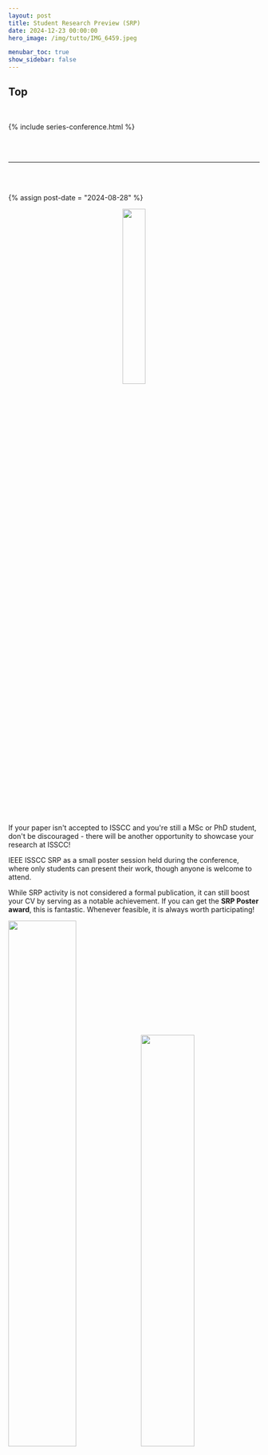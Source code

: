```yaml
---
layout: post
title: Student Research Preview (SRP)
date: 2024-12-23 00:00:00
hero_image: /img/tutto/IMG_6459.jpeg

menubar_toc: true
show_sidebar: false
---
```


## Top

<br>

<!-- Series -->
{% include series-conference.html %}

<!-- CSS -->
<style>
/* TOC */
.contents {position: sticky; top: 10%;}
</style>

<!-- Javascript -->
<script src="https://kit.fontawesome.com/46ff08c48c.js" crossorigin="anonymous"></script>

<br><br>

---

<br><br>

<!---------->
<!-- Main -->
<!---------->

{% assign post-date = "2024-08-28" %}

<center><img src='{{ site.base_url }}{{ site.image_dir }}/icons/logo--isscc.png' style='width:30%'></center>

<br><br>

If your paper isn't accepted to ISSCC and you're still a MSc or PhD student, don't be discouraged - there will be another opportunity to showcase your research at ISSCC!

IEEE ISSCC SRP as a small poster session held during the conference, where only students can present their work, though anyone is welcome to attend.

While SRP activity is not considered a formal publication, it can still boost your CV by serving as a notable achievement. If you can get the **SRP Poster award**, this is fantastic. Whenever feasible, it is always worth participating!

<img src='{{ site.base_url }}{{ site.image_dir }}/blog/SRP-Seryeong.jpg' style='width:52%'>
<img src='{{ site.base_url }}{{ site.image_dir }}/blog/SRP-Dongwon.jpg' style='width:46%'>

<br><br>

## Rules

Of course you can check *Call for Papers* document, but here I briefly summarize what are important rules:

- As indicated by the name of the event, **only students** are eligible to apply.
- A supervisor’s endorsement is required, and each supervisor can endorse only **one student**.
  - In accordance with the *Call for Papers*, a faculty member is considered to be eligible to endorse a student.
- Public disclosure of any part of the submitted content is not allowed.
  - As such, if the core ideas of submission have been already published elsewhere, the submission is disqualified.
  - The presenter’s name may be disclosed.

<br><br>

## Activities

If the SRP submission is accepted, the student will do the following activities:

- <span style="margin-right: 0.2em;"></span><i class="fa-solid fa-utensils fa-lg"></i><span style="margin-right: 0.2em;"></span> The dinner event with SRP winners (this is mandatory <i class="fa-regular fa-face-laugh-wink fa-lg"></i>). The dinner time will be right before the SRP session starts.
- <i class="fa-solid fa-person-chalkboard fa-lg"></i> A 1-min short presentation of the work.
- <span style="margin-right: 2em;"><i class="fa-solid fa-scroll fa-lg"></i><span style="margin-right: 2em;"> A poster session during the event.

<br><br>

## Submission

- A 5-page slide to introduce the work
  - ex. 1 page for title, 1 page for measurement/simulation, 3 pages for circuit details, with introduction, overall architecture, and circuit details.
- A simulated work is also eligible to apply for the SRP, but having chip measurement results is always a plus.
- Note that ISSCC SRP submissions are mostly the rejected works to ISSCC, and many of them appear at VLSI Symposium, CICC, ESSERC, A-SSCC. The submission is quite competitive!

<br><br>

## Other Notes

- If you are selected as the winner of SRP Poster Award, you will be awarded at the next ISSCC (ex. you presented SRP in 2025, then you will get opportunity to be awarded in ISSCC 2026).

<br><br>

---

***Acknowledgments***<br>
Thanks to
<br><a href="https://www.linkedin.com/in/seryeong-kim-aaa83521a/" target="_blank">Seryeong Kim</a>, ISSCC'24 SRP winner,
<br><a href="https://www.linkedin.com/in/dongwon-you-47a43a197/" target="_blank">Dongwon You</a>, ISSCC'22 SRP winner and SRP poster awardee,<br>
for sharing experience on preparing and attending ISSCC SRP!
